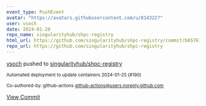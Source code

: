 ```yaml
---
event_type: PushEvent
avatar: "https://avatars.githubusercontent.com/u/814322?"
user: vsoch
date: 2024-01-28
repo_name: singularityhub/shpc-registry
html_url: https://github.com/singularityhub/shpc-registry/commit/b65761a806437be3d25f8c81a64bcb69066eac6c
repo_url: https://github.com/singularityhub/shpc-registry
---
```


<a href='https://github.com/vsoch' target='_blank'>vsoch</a> pushed to <a href='https://github.com/singularityhub/shpc-registry' target='_blank'>singularityhub/shpc-registry</a>

<small>Automated deployment to update containers 2024-01-25 (#190)

Co-authored-by: github-actions <github-actions@users.noreply.github.com></small>

<a href='https://github.com/singularityhub/shpc-registry/commit/b65761a806437be3d25f8c81a64bcb69066eac6c' target='_blank'>View Commit</a>
